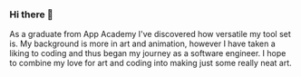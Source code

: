 ### Hi there 👋

As a graduate from App Academy I've discovered how versatile my tool set is. My background is more in art and animation, however I have taken a liking to coding and thus began my journey as a software engineer. I hope to combine my love for art and coding into making just some really neat art.
